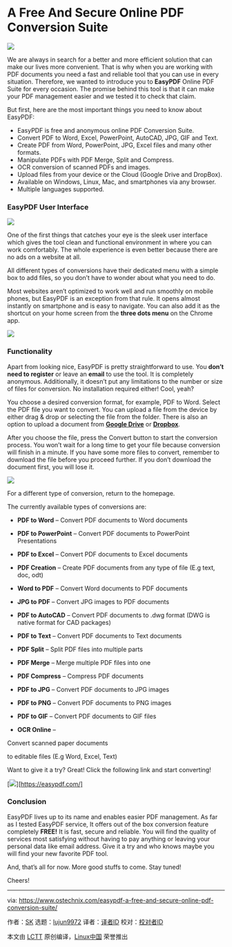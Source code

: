 A Free And Secure Online PDF Conversion Suite
======

![](https://www.ostechnix.com/wp-content/uploads/2018/09/easypdf-720x340.jpg)

We are always in search for a better and more efficient solution that can make our lives more convenient. That is why when you are working with PDF documents you need a fast and reliable tool that you can use in every situation. Therefore, we wanted to introduce you to **EasyPDF** Online PDF Suite for every occasion. The promise behind this tool is that it can make your PDF management easier and we tested it to check that claim.

But first, here are the most important things you need to know about EasyPDF:

  * EasyPDF is free and anonymous online PDF Conversion Suite.
  * Convert PDF to Word, Excel, PowerPoint, AutoCAD, JPG, GIF and Text.
  * Create PDF from Word, PowerPoint, JPG, Excel files and many other formats.
  * Manipulate PDFs with PDF Merge, Split and Compress.
  * OCR conversion of scanned PDFs and images.
  * Upload files from your device or the Cloud (Google Drive and DropBox).
  * Available on Windows, Linux, Mac, and smartphones via any browser.
  * Multiple languages supported.



### EasyPDF User Interface

![](http://www.ostechnix.com/wp-content/uploads/2018/09/easypdf-interface.png)

One of the first things that catches your eye is the sleek user interface which gives the tool clean and functional environment in where you can work comfortably. The whole experience is even better because there are no ads on a website at all.

All different types of conversions have their dedicated menu with a simple box to add files, so you don’t have to wonder about what you need to do.

Most websites aren’t optimized to work well and run smoothly on mobile phones, but EasyPDF is an exception from that rule. It opens almost instantly on smartphone and is easy to navigate. You can also add it as the shortcut on your home screen from the **three dots menu** on the Chrome app.

![](http://www.ostechnix.com/wp-content/uploads/2018/09/EasyPDF-fs8.png)

### Functionality

Apart from looking nice, EasyPDF is pretty straightforward to use. You **don’t need to register** or leave an **email** to use the tool. It is completely anonymous. Additionally, it doesn’t put any limitations to the number or size of files for conversion. No installation required either! Cool, yeah?

You choose a desired conversion format, for example, PDF to Word. Select the PDF file you want to convert. You can upload a file from the device by either drag & drop or selecting the file from the folder. There is also an option to upload a document from [**Google Drive**][1] or [**Dropbox**][2].

After you choose the file, press the Convert button to start the conversion process. You won’t wait for a long time to get your file because conversion will finish in a minute. If you have some more files to convert, remember to download the file before you proceed further. If you don’t download the document first, you will lose it.

![](https://www.ostechnix.com/wp-content/uploads/2018/09/EasyPDF1.png)

For a different type of conversion, return to the homepage.

The currently available types of conversions are:

  * **PDF to Word** – Convert PDF documents to Word documents

  * **PDF to PowerPoint** – Convert PDF documents to PowerPoint Presentations

  * **PDF to Excel** – Convert PDF documents to Excel documents

  * **PDF Creation** – Create PDF documents from any type of file (E.g text, doc, odt)

  * **Word to PDF** – Convert Word documents to PDF documents

  * **JPG to PDF** – Convert JPG images to PDF documents

  * **PDF to AutoCAD** – Convert PDF documents to .dwg format (DWG is native format for CAD packages)

  * **PDF to Text** – Convert PDF documents to Text documents

  * **PDF Split** – Split PDF files into multiple parts

  * **PDF Merge** – Merge multiple PDF files into one

  * **PDF Compress** – Compress PDF documents

  * **PDF to JPG** – Convert PDF documents to JPG images

  * **PDF to PNG** – Convert PDF documents to PNG images

  * **PDF to GIF** – Convert PDF documents to GIF files

  * **OCR Online** –

Convert scanned paper documents

to editable files (E.g Word, Excel, Text)




Want to give it a try? Great! Click the following link and start converting!

[![](https://www.ostechnix.com/wp-content/uploads/2018/09/EasyPDF-online-pdf.png)][https://easypdf.com/]

### Conclusion

EasyPDF lives up to its name and enables easier PDF management. As far as I tested EasyPDF service, It offers out of the box conversion feature completely **FREE!** It is fast, secure and reliable. You will find the quality of services most satisfying without having to pay anything or leaving your personal data like email address. Give it a try and who knows maybe you will find your new favorite PDF tool.

And, that’s all for now. More good stuffs to come. Stay tuned!

Cheers!



--------------------------------------------------------------------------------

via: https://www.ostechnix.com/easypdf-a-free-and-secure-online-pdf-conversion-suite/

作者：[SK][a]
选题：[lujun9972](https://github.com/lujun9972)
译者：[译者ID](https://github.com/译者ID)
校对：[校对者ID](https://github.com/校对者ID)

本文由 [LCTT](https://github.com/LCTT/TranslateProject) 原创编译，[Linux中国](https://linux.cn/) 荣誉推出

[a]: https://www.ostechnix.com/author/sk/
[1]: https://www.ostechnix.com/how-to-mount-google-drive-locally-as-virtual-file-system-in-linux/
[2]: https://www.ostechnix.com/install-dropbox-in-ubuntu-18-04-lts-desktop/
